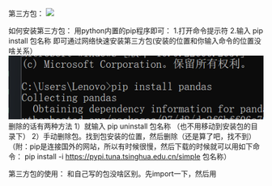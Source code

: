 第三方包：
![](https://github.com/Autumn61q/PythonStudyNote/commit/22504ff6bdf3b7600c3a6449fca429f364d0b111)

如何安装第三方包：
  用python内置的pip程序即可：
    1.打开命令提示符
    2.输入 pip install 包名称   即可通过网络快速安装第三方包(安装的位置和你输入命令的位置没啥关系）
    ![](https://github.com/Autumn61q/PythonStudyNote/blob/main/imagines/%E5%BE%AE%E4%BF%A1%E5%9B%BE%E7%89%87_20231203121443.png)
    删除的话有两种方法
      1）就输入 pip uninstall 包名称  （也不用移动到安装包的目录下）
      2）手动删除包。找到包安装的位置，然后删除（还是算了吧，找不到）
  （附：pip是连接国外的网站，所以有时候很慢，然后下载的时候就可以用如下命令：
       pip install -i https://pypi.tuna.tsinghua.edu.cn/simple 包名称）

第三方包的使用：
  和自己写的包没啥区别。先import一下，然后用
